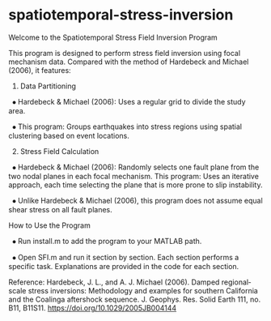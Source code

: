 # spatiotemporal-stress-inversion

Welcome to the Spatiotemporal Stress Field Inversion Program

This program is designed to perform stress field inversion using focal mechanism data.
Compared with the method of Hardebeck and Michael (2006), it features:

1.	Data Partitioning
   
    ⦁ Hardebeck & Michael (2006): Uses a regular grid to divide the study area.
    
    ⦁ This program: Groups earthquakes into stress regions using spatial clustering based on event locations.

2. Stress Field Calculation
   
    ⦁ Hardebeck & Michael (2006): Randomly selects one fault plane from the two nodal planes in each focal mechanism.
      This program: Uses an iterative approach, each time selecting the plane that is more prone to slip instability.
      
    ⦁ Unlike Hardebeck & Michael (2006), this program does not assume equal shear stress on all fault planes.

How to Use the Program

    ⦁ Run install.m to add the program to your MATLAB path.
    
    ⦁ Open SFI.m and run it section by section. Each section performs a specific task.
      Explanations are provided in the code for each section.

Reference:
Hardebeck, J. L., and A. J. Michael (2006). Damped regional‐scale stress inversions: Methodology and examples for southern California and the Coalinga aftershock sequence. J. Geophys. Res. Solid Earth 111, no. B11, B11S11. https://doi.org/10.1029/2005JB004144
